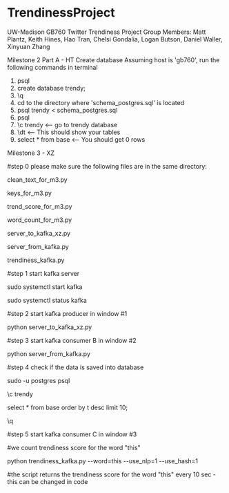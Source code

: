 # TrendinessProject
UW-Madison GB760 Twitter Trendiness Project
Group Members: Matt Plantz, Keith Hines, Hao Tran, Chelsi Gondalia, Logan Butson, Daniel Waller, Xinyuan Zhang

Milestone 2 Part A - HT
Create database 
Assuming host is 'gb760', run the following commands in terminal 
1) psql
2) create database trendy;
3) \q
4) cd to the directory where 'schema_postgres.sql' is located
5) psql trendy < schema_postgres.sql
6) psql
7) \c trendy <-- go to trendy database
8) \dt  <-- This should show your tables
9) select * from base <-- You should get 0 rows 

Milestone 3 - XZ

#step 0
please make sure the following files are in the same directory:

clean_text_for_m3.py

keys_for_m3.py

trend_score_for_m3.py

word_count_for_m3.py

server_to_kafka_xz.py

server_from_kafka.py

trendiness_kafka.py

#step 1 start kafka server

sudo systemctl start kafka

sudo systemctl status kafka

#step 2 start kafka producer in window #1

python server_to_kafka_xz.py

#step 3 start kafka consumer B in window #2

python server_from_kafka.py

#step 4 check if the data is saved into database

sudo -u postgres psql

\c trendy

select * from base order by t desc limit 10;

\q

#step 5 start kafka consumer C in window #3

#we count trendiness score for the word "this"

python trendiness_kafka.py --word=this --use_nlp=1 --use_hash=1

#the script returns the trendiness score for the word "this" every 10 sec - this can be changed in code



